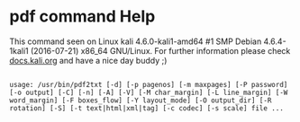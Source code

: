 # pdf command Help
 
 This command seen on Linux kali 4.6.0-kali1-amd64 #1 SMP Debian 4.6.4-1kali1 (2016-07-21) x86_64 GNU/Linux. For further information please check [docs.kali.org](docs.kali.org) and have a nice day buddy ;) 

~~~

usage: /usr/bin/pdf2txt [-d] [-p pagenos] [-m maxpages] [-P password] [-o output] [-C] [-n] [-A] [-V] [-M char_margin] [-L line_margin] [-W word_margin] [-F boxes_flow] [-Y layout_mode] [-O output_dir] [-R rotation] [-S] [-t text|html|xml|tag] [-c codec] [-s scale] file ...

~~~
